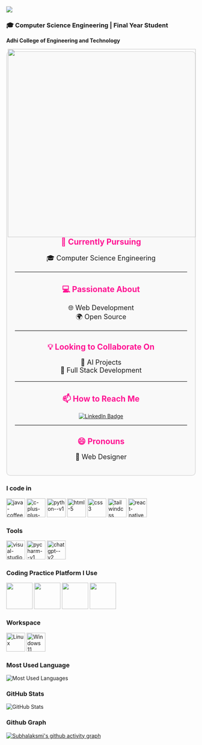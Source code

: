 <h1 align="left">
    <img src="https://readme-typing-svg.herokuapp.com/?font=Righteous&size=35&center=true&vCenter=true&width=500&height=70&duration=4000&lines=Hi+There!+👋;+I'm+Subhalakshmi!;&color=FF1493" />
</h1>




 ### 🎓 Computer Science Engineering | Final Year Student
  **Adhi College of Engineering and Technology**


<img align="right" height='500' width="500" src="https://media1.giphy.com/media/v1.Y2lkPTc5MGI3NjExbDR3YnBmamQ5eHEzemI2cnduY3A0bG51MXRjc2ZrbmoxdWlvandtZSZlcD12MV9pbnRlcm5hbF9naWZfYnlfaWQmY3Q9Zw/L1R1tvI9svkIWwpVYr/giphy.webp">

<div style="border: 2px solid #e0e0e0; border-radius: 10px; padding: 20px; max-width: 600px; margin: 20px auto; background-color: #f9f9f9;">
  <h2 style="text-align: center; color: #FF1493;">🌱 Currently Pursuing</h2>
  <p style="text-align: center; font-size: 18px;">🎓 Computer Science Engineering</p>
  
  <hr style="border: 1px solid #e0e0e0;">

  <h2 style="text-align: center; color: #FF1493;">💻 Passionate About</h2>
  <p style="text-align: center; font-size: 18px;">
    🌐 Web Development <br> 
    🌍 Open Source
  </p>

  <hr style="border: 1px solid #e0e0e0;">

  <h2 style="text-align: center; color: #FF1493;">💡 Looking to Collaborate On</h2>
  <p style="text-align: center; font-size: 18px;">
    🤖 AI Projects <br> 
    🔧 Full Stack Development
  </p>

  <hr style="border: 1px solid #e0e0e0;">

  <h2 style="text-align: center; color: #FF1493;">📫 How to Reach Me</h2>
  <p style="text-align: center;">
    <a href="https://www.linkedin.com/in/subhalakshmi-v-38297327b">
      <img src='https://img.shields.io/badge/LinkedIn-0077B5?style=for-the-badge&logo=linkedin&logoColor=white' alt="LinkedIn Badge">
    </a>
  </p>

  <hr style="border: 1px solid #e0e0e0;">

  <h2 style="text-align: center; color: #FF1493;">😄 Pronouns</h2>
  <p style="text-align: center; font-size: 18px;">🎨 Web Designer</p>
</div>



### I code in
<img width="50" height="50" src="https://img.icons8.com/color/50/java-coffee-cup-logo--v1.png" alt="java-coffee-cup-logo--v1"/>  <img width="50" height="50" src="https://img.icons8.com/fluency/50/c-plus-plus-logo.png" alt="c-plus-plus-logo"/>  <img width="50" height="50" src="https://img.icons8.com/color/50/python--v1.png" alt="python--v1"/>  <img width="50" height="50" src="https://img.icons8.com/fluency/50/html-5.png" alt="html-5"/>  <img width="50" height="50" src="https://img.icons8.com/color/50/css3.png" alt="css3"/>  <img width="50" height="50" src="https://img.icons8.com/color/50/tailwindcss.png" alt="tailwindcss"/>  <img width="50" height="50" src="https://img.icons8.com/color/50/react-native.png" alt="react-native"/> 

### Tools
<img width="50" height="50" src="https://img.icons8.com/color/50/visual-studio-code-2019.png" alt="visual-studio-code-2019"/>  <img width="50" height="50" src="https://img.icons8.com/color/50/pycharm--v1.png" alt="pycharm--v1"/>  <img width="50" height="50" src="https://img.icons8.com/fluency/50/chatgpt--v2.png" alt="chatgpt--v2"/> 

### Coding Practice Platform I Use
<img width="70" height="70" src="https://img.icons8.com/?size=512&id=O4SEeX66BY8o&format=png"/> <img width="70" height="70" src="https://cdn.iconscout.com/icon/free/png-256/free-leetcode-logo-icon-download-in-svg-png-gif-file-formats--technology-social-media-vol-4-pack-logos-icons-2944960.png?f=webp"/> <img width="70" height="70" src="https://media.geeksforgeeks.org/gfg-gg-logo.svg"/> <img width="70" height="70" src="https://dmmy6mpbxgeck.cloudfront.net/68b82ab2-3e36-4428-aa21-6e5e2cd407c5/widget/8f96fa5f-3a91-4de7-8881-c62376b37acf"/> 
      
### Workspace
<img width="50" height="50" src="https://seeklogo.com/images/L/Linux_Tux-logo-DA252F3C21-seeklogo.com.png" alt="Linux"/>   <img width="50" height="50" src="https://seeklogo.com/images/W/windows-11-icon-logo-6C39629E45-seeklogo.com.png" alt="Windows 11"/>

### Most Used Language

![Most Used Languages](https://github-readme-stats.vercel.app/api/top-langs/?username=Subha8825&layout=compact&theme=tokyonight)



### GitHub Stats

![GitHub Stats](https://github-readme-stats.vercel.app/api?username=Subha8825&show_icons=true&theme=radical)











### Github Graph

[![Subhalaksmi's github activity graph](https://github-readme-activity-graph.vercel.app/graph?username=Subha8825&bg_color=000000&color=ffffff&line=00FF00&point=ffffff&area=true&hide_border=true)](https://github.com/Subha8825/github-readme-activity-graph)



